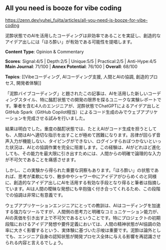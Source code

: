 ## All you need is booze for vibe coding

https://zenn.dev/yuhei_fujita/articles/all-you-need-is-booze-for-vibe-coding

泥酔状態でのAIを活用したコーディングは非効率であることを実証し、創造的なアイデア出しには「ほろ酔い」が有効である可能性を提唱します。

**Content Type**: Opinion & Commentary

**Scores**: Signal:4/5 | Depth:2/5 | Unique:5/5 | Practical:2/5 | Anti-Hype:4/5
**Main Journal**: 71/100 | **Annex Potential**: 76/100 | **Overall**: 68/100

**Topics**: [[Vibeコーディング, AIコーディング支援, 人間とAIの協調, 創造的プロセス, 開発者体験]]

「泥酔バイブコーディング」と題されたこの記事は、AIを活用した新しいコーディングスタイル、特に酩酊状態での開発の限界を探るユニークな実験レポートです。筆者を含む4人のエンジニアが、泥酔状態でChatGPTによるアイデア出しとGitHub Spark（GitHub Copilot相当）によるコード生成のみでウェブアプリケーションを完成させる試みを行いました。

結果は明白でした。重度の酩酊状態では、たとえAIがコード生成を担うとしても、人間はAIへ適切な指示を出すことが極めて困難になります。呂律が回らず音声入力が機能しない、タイピングができない、ログインすらおぼつかないといった状況は、AIとの協調作業を完全に阻害します。この経験は、AIがどれほど進化しても、その能力を最大限に引き出すためには、人間からの明確で論理的な入力が不可欠であることを痛感させます。

しかし、この実験から得られた重要な洞察もあります。「ほろ酔い」の状態であれば、思考が柔軟になり、散歩中やシャワー中にアイデアがひらめくのと同様に、創造的なアイデア出しにAIを活用する有効な手段となり得ると筆者は指摘しています。AIは人間の曖昧な発想にも辛抱強く付き合ってくれるため、この段階での協調は非常に有意義です。

ウェブアプリケーションエンジニアにとっての教訓は、AIはコーディングを加速する強力なツールですが、人間側の思考力と明確なコミュニケーション能力が、AIの真価を引き出す上で不可欠であるということです。特にプロジェクトの初期段階におけるアイデア発想や要件定義においては、人間の精神状態がAI協調の効率に大きく影響するという、実体験に基づいた示唆は重要です。泥酔は論外としても、エンジニア自身の認知状態が開発プロセス全体に与える影響を再認識させられる内容と言えるでしょう。